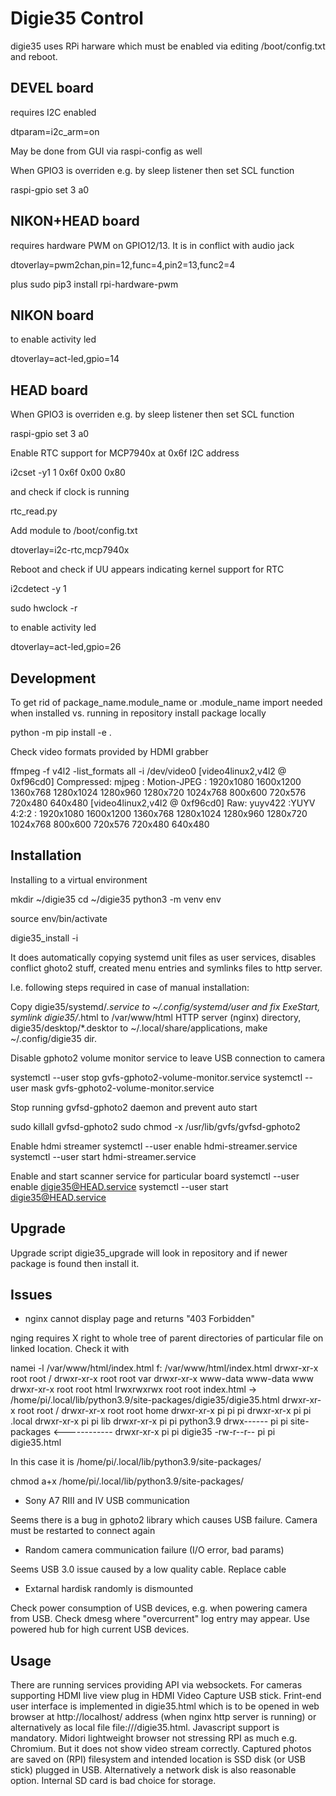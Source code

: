 Digie35 Control
===============

digie35 uses RPi harware which must be enabled via editing /boot/config.txt and reboot.

DEVEL board
-----------
requires I2C enabled

  dtparam=i2c_arm=on

May be done from GUI via raspi-config as well

When GPIO3 is overriden e.g. by sleep listener then set SCL function

  raspi-gpio set 3 a0

NIKON+HEAD board
----------------
requires hardware PWM on GPIO12/13. It is in conflict with audio jack

  dtoverlay=pwm2chan,pin=12,func=4,pin2=13,func2=4

plus
  sudo pip3 install rpi-hardware-pwm


NIKON board
-----------

to enable activity led

  dtoverlay=act-led,gpio=14

HEAD board
----------
When GPIO3 is overriden e.g. by sleep listener then set SCL function

  raspi-gpio set 3 a0

Enable RTC support for MCP7940x at 0x6f I2C address

  i2cset -y1 1 0x6f 0x00 0x80

and check if clock is running

  rtc_read.py

Add module to /boot/config.txt

  dtoverlay=i2c-rtc,mcp7940x

Reboot and check if UU appears indicating kernel support for RTC

  i2cdetect -y 1

  sudo hwclock -r

to enable activity led

  dtoverlay=act-led,gpio=26


Development
-----------
To get rid of package_name.module_name or .module_name import needed when installed vs.
running in repository install package locally

  python -m pip install -e .


Check video formats provided by HDMI grabber

  ffmpeg -f v4l2 -list_formats all -i /dev/video0
    [video4linux2,v4l2 @ 0xf96cd0] Compressed: mjpeg :
    Motion-JPEG : 1920x1080 1600x1200 1360x768 1280x1024 1280x960 1280x720 1024x768 800x600 720x576 720x480 640x480
    [video4linux2,v4l2 @ 0xf96cd0] Raw: yuyv422 :YUYV 4:2:2 :
    1920x1080 1600x1200 1360x768 1280x1024 1280x960 1280x720 1024x768 800x600 720x576 720x480 640x480

Installation
------------

Installing to a virtual environment

  mkdir ~/digie35
  cd ~/digie35
  python3 -m venv env

  source env/bin/activate

  digie35_install -i

It does automatically copying systemd unit files as user services,
disables conflict ghoto2 stuff, created menu entries and symlinks files
to http server.

I.e. following steps required in case of manual installation:

Copy digie35/systemd/*.service to ~/.config/systemd/user and fix ExeStart,
symlink digie35/*.html to /var/www/html HTTP server (nginx) directory,
digie35/desktop/*.desktor to ~/.local/share/applications, make ~/.config/digie35 dir.

Disable gphoto2 volume monitor service to leave USB connection to camera

  systemctl --user stop gvfs-gphoto2-volume-monitor.service
  systemctl --user mask gvfs-gphoto2-volume-monitor.service

Stop running gvfsd-gphoto2 daemon and prevent auto start

  sudo killall gvfsd-gphoto2
  sudo chmod -x /usr/lib/gvfs/gvfsd-gphoto2

Enable hdmi streamer
  systemctl --user enable hdmi-streamer.service
  systemctl --user start hdmi-streamer.service

Enable and start scanner service for particular board
  systemctl --user enable digie35@HEAD.service
  systemctl --user start digie35@HEAD.service

Upgrade
-------

Upgrade script digie35_upgrade will look in repository and if newer package is found then install it.

Issues
------

- nginx cannot display page and returns "403 Forbidden"

nging requires X right to whole tree of parent directories of particular file on linked location. Check it with

  namei -l /var/www/html/index.html
  f: /var/www/html/index.html
  drwxr-xr-x root     root     /
  drwxr-xr-x root     root     var
  drwxr-xr-x www-data www-data www
  drwxr-xr-x root     root     html
  lrwxrwxrwx root     root     index.html -> /home/pi/.local/lib/python3.9/site-packages/digie35/digie35.html
  drwxr-xr-x root     root       /
  drwxr-xr-x root     root       home
  drwxr-xr-x pi       pi         pi
  drwxr-xr-x pi       pi         .local
  drwxr-xr-x pi       pi         lib
  drwxr-xr-x pi       pi         python3.9
  drwx------ pi       pi         site-packages     <------------
  drwxr-xr-x pi       pi         digie35
  -rw-r--r-- pi       pi         digie35.html

In this case it is /home/pi/.local/lib/python3.9/site-packages/

  chmod a+x /home/pi/.local/lib/python3.9/site-packages/

- Sony A7 RIII and IV USB communication

Seems there is a bug in gphoto2 library which causes USB failure. Camera must be restarted to connect again

- Random camera communication failure (I/O error, bad params)

Seems USB 3.0 issue caused by a low quality cable. Replace cable

- Extarnal hardisk randomly is dismounted

Check power consumption of USB devices, e.g. when powering camera from USB. Check dmesg where "overcurrent" log entry may appear.
Use powered hub for high current USB devices.

Usage
-----

There are running services providing API via websockets.
For cameras supporting HDMI live view plug in HDMI Video Capture USB stick. Frint-end user interface is implemented in
digie35.html which is to be opened in web browser at http://localhost/ address (when nginx http server is running)
or alternatively as local file file://<path>/digie35.html. Javascript support is mandatory.
Midori lightweight browser not stressing RPI as much e.g. Chromium. But it does not show video stream correctly.
Captured photos are saved on (RPI) filesystem and intended location is SSD disk (or USB stick) plugged in USB. Alternatively
a network disk is also reasonable option. Internal SD card is bad choice for storage.


